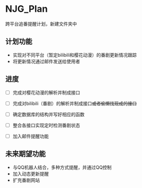 # NJG_Plan

跨平台追番提醒计划，新建文件夹中

## 计划功能

- 实现对不同平台（暂定bilibili和樱花动漫）的番剧更新情况跟踪
- 将更新情况通过邮件发送给使用者



## 进度

- [ ] 完成对樱花动漫的解析并制成接口
- [ ] 完成对bilibili（番剧）的解析并制成接口~~或者偷懒找现成的接口~~
- [ ] 确定数据库的结构并写好相应的函数
- [ ] 整合各接口实现定时检测番剧状态
- [ ] 加入邮件提醒功能



## 未来期望功能

- 与QQ机器人结合，多种方式提醒，并通过QQ控制
- 加入动态更新提醒
- 扩充番剧网站
